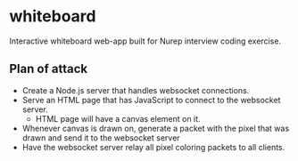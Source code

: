 # whiteboard
Interactive whiteboard web-app built for Nurep interview coding exercise.

## Plan of attack
* Create a Node.js server that handles websocket connections.
* Serve an HTML page that has JavaScript to connect to the websocket server.
    * HTML page will have a canvas element on it.
* Whenever canvas is drawn on, generate a packet with the pixel that was drawn and send it to the websocket server
* Have the websocket server relay all pixel coloring packets to all clients.
